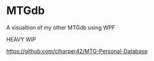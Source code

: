 # MTGdb
A visualtion of my other MTGdb using WPF

HEAVY WIP

https://github.com/clharper42/MTG-Personal-Database

